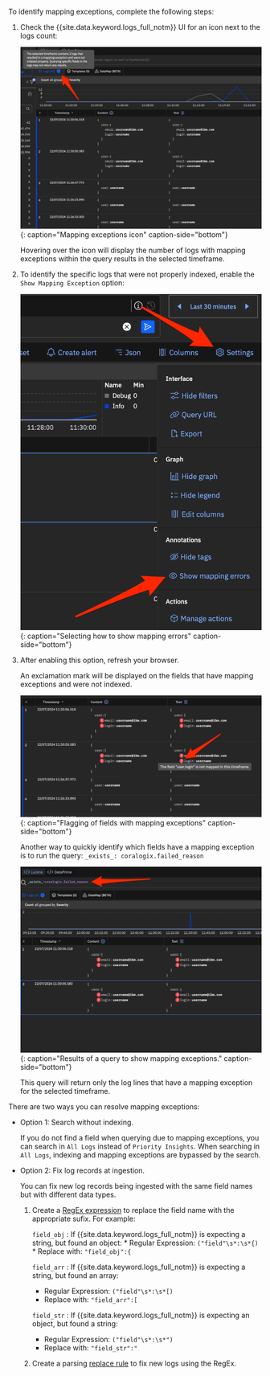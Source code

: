 To identify mapping exceptions, complete the following steps:

1. Check the {{site.data.keyword.logs_full_notm}} UI for an icon next to the logs count:

   ![Mapping exceptions icon](../images/me_01.png){: caption="Mapping exceptions icon" caption-side="bottom"}

   Hovering over the icon will display the number of logs with mapping exceptions within the query results in the selected timeframe.

2. To identify the specific logs that were not properly indexed, enable the `Show Mapping Exception` option:

   ![Selecting how to show mapping errors. Click Settings and then click Show mapping errors.](../images/me_02.png){: caption="Selecting how to show mapping errors" caption-side="bottom"}

3. After enabling this option, refresh your browser.

   An exclamation mark will be displayed on the fields that have mapping exceptions and were not indexed.

   ![Flagging of fields with mapping exceptions](../images/me_03.png){: caption="Flagging of fields with mapping exceptions" caption-side="bottom"}

   Another way to quickly identify which fields have a mapping exception is to run the query: `_exists_: coralogix.failed_reason`

   ![Results of a query to show mapping exceptions](../images/me_04.png){: caption="Results of a query to show mapping exceptions." caption-side="bottom"}

   This query will return only the log lines that have a mapping exception for the selected timeframe.

There are two ways you can resolve mapping exceptions:

- Option 1: Search without indexing.

   If you do not find a field when querying due to mapping exceptions, you can search in `All Logs` instead of `Priority Insights`. When searching in `All Logs`, indexing and mapping exceptions are bypassed by the search.

- Option 2: Fix log records at ingestion.

   You can fix new log records being ingested with the same field names but with different data types.



   1. Create a [RegEx expression](/docs/cloud-logs?topic=cloud-logs-parse-rules-regex) to replace the field name with the appropriate sufix. For example:

      `field_obj`
      :  If {{site.data.keyword.logs_full_notm}} is expecting a string, but found an object:
          * Regular Expression: `("field"\s*:\s*{)`
          * Replace with: `"field_obj":{`

      `field_arr`
      :  If {{site.data.keyword.logs_full_notm}} is expecting a string, but found an array:
         * Regular Expression: `("field"\s*:\s*[)`
         * Replace with: `"field_arr":[`

      `field_str`
      :  If {{site.data.keyword.logs_full_notm}} is expecting an object, but found a string:
         * Regular Expression: `("field"\s*:\s*")`
         * Replace with: `"field_str":"`

   2. Create a parsing [replace rule](/docs/cloud-logs?topic=cloud-logs-parse-replace-rule&interface=ui) to fix new logs using the RegEx.
